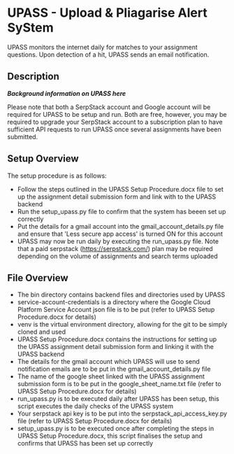 # UPASS - Upload & Pliagarise Alert SyStem

UPASS monitors the internet daily for matches to your assignment questions. 
Upon detection of a hit, UPASS sends an email notification.

## Description

___Background information on UPASS here___

Please note that both a SerpStack account and Google account will be required for UPASS to be setup and run. Both are free, however, you may be required to upgrade your SerpStack account to a subscription plan to have sufficient API requests to run UPASS once several assignments have been submitted.

## Setup Overview

The setup procedure is as follows:
 - Follow the steps outlined in the UPASS Setup Procedure.docx file to set up the assignment detail submission form and link with to the UPASS backend
 - Run the setup_upass.py file to confirm that the system has beeen set up correctly
 - Put the details for a gmail account into the gmail_account_details.py file and ensure that 'Less secure app access' is turned ON for this account
 - UPASS may now be run daily by executing the run_upass.py file. Note that a paid serpstack (https://serpstack.com/) plan may be required depending on the volume of assignments and search terms uploaded


## File Overview

 - The bin directory contains backend files and directories used by UPASS
 - service-account-credentials is a directory where the Google Cloud Platform Service Account json file is to be put (refer to UPASS Setup Procedure.docx for details)
 - venv is the virtual environment directory, allowing for the git to be simply cloned and used
 - UPASS Setup Procedure.docx contains the instructions for setting up the UPASS assignment detail submission form and linking it with the UPASS backend
 - The details for the gmail account which UPASS will use to send notification emails are to be put in the gmail_account_details.py file
 - The name of the google sheet linked with the UPASS assignment submission form is to be put in the google_sheet_name.txt file (refer to UPASS Setup Procedure.docx for details)
 - run_upass.py is to be executed daily after UPASS has been setup, this script executes the daily checks of the UPASS system
 - Your serpstack api key is to be put into the serpstack_api_access_key.py file (refer to UPASS Setup Procedure.docx for details)
 - setup_upass.py is to be executed once after completing the steps in UPASS Setup Procedure.docx, this script finalises the setup and confirms that UPASS has been set up correctly
